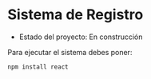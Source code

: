 <h1>Sistema de Registro</h1>

- Estado del proyecto: En construcción

Para ejecutar el sistema debes poner:

```npm install react```
